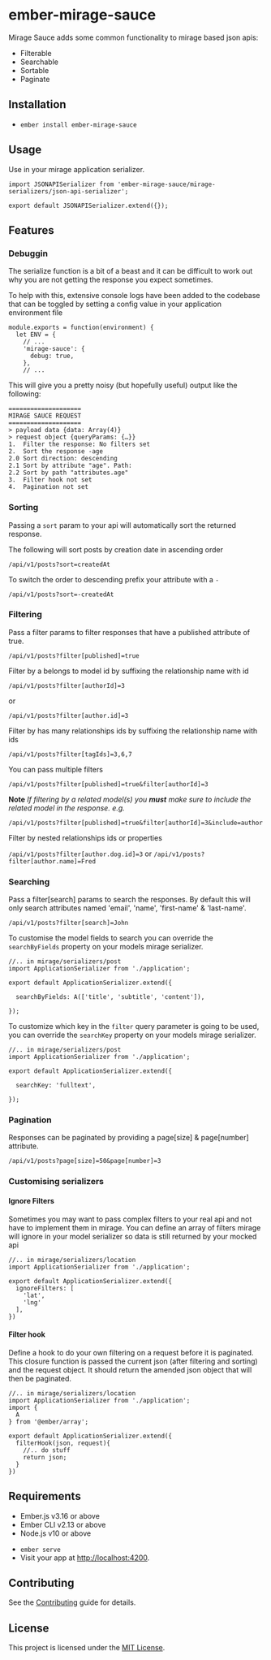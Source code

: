 ember-mirage-sauce
==============================================================================

Mirage Sauce adds some common functionality to mirage based json apis:

-   Filterable
-   Searchable
-   Sortable
-   Paginate


Installation
------------------------------------------------------------------------------

-   `ember install ember-mirage-sauce`

## Usage

Use in your mirage application serializer.

    import JSONAPISerializer from 'ember-mirage-sauce/mirage-serializers/json-api-serializer';

    export default JSONAPISerializer.extend({});

## Features

### Debuggin

The serialize function is a bit of a beast and it can be difficult to work out why you are not getting the response you expect sometimes.

To help with this, extensive console logs have been added to the codebase that can be toggled by setting a config value in your application environment file

```
module.exports = function(environment) {
  let ENV = {
    // ...
    'mirage-sauce': {
      debug: true,
    },
    // ...
```

This will give you a pretty noisy (but hopefully useful) output like the following:

```
====================
MIRAGE SAUCE REQUEST
====================
> payload data {data: Array(4)}
> request object {queryParams: {…}}
1.  Filter the response: No filters set
2.  Sort the response -age
2.0 Sort direction: descending
2.1 Sort by attribute "age". Path:
2.2 Sort by path "attributes.age"
3.  Filter hook not set
4.  Pagination not set
```

### Sorting

Passing a `sort` param to your api will automatically sort the returned response.

The following will sort posts by creation date in ascending order

`/api/v1/posts?sort=createdAt`

To switch the order to descending prefix your attribute with a `-`

`/api/v1/posts?sort=-createdAt`

### Filtering

Pass a filter params to filter responses that have a published attribute of true.

`/api/v1/posts?filter[published]=true`

Filter by a belongs to model id by suffixing the relationship name with id

`/api/v1/posts?filter[authorId]=3`

or

`/api/v1/posts?filter[author.id]=3`

Filter by has many relationships ids by suffixing the relationship name with ids

`/api/v1/posts?filter[tagIds]=3,6,7`

You can pass multiple filters

`/api/v1/posts?filter[published]=true&filter[authorId]=3`

**Note** _If filtering by a related model(s) you **must** make sure to include the related model in the response. e.g._

`/api/v1/posts?filter[published]=true&filter[authorId]=3&include=author`

Filter by nested relationships ids or properties

`/api/v1/posts?filter[author.dog.id]=3` or `/api/v1/posts?filter[author.name]=Fred`

### Searching

Pass a filter[search] params to search the responses. By default this will only search attributes named 'email', 'name', 'first-name' & 'last-name'.

`/api/v1/posts?filter[search]=John`

To customise the model fields to search you can override the `searchByFields` property on your models mirage serializer.

```
//.. in mirage/serializers/post
import ApplicationSerializer from './application';

export default ApplicationSerializer.extend({

  searchByFields: A(['title', 'subtitle', 'content']),

});
```

To customize which key in the `filter` query parameter is going to be used, you can override the `searchKey` property on your models mirage serializer.


```
//.. in mirage/serializers/post
import ApplicationSerializer from './application';

export default ApplicationSerializer.extend({

  searchKey: 'fulltext',

});
```

### Pagination

Responses can be paginated by providing a page[size] & page[number] attribute.

`/api/v1/posts?page[size]=50&page[number]=3`

### Customising serializers

#### Ignore Filters

Sometimes you may want to pass complex filters to your real api and not have to implement them in mirage. You can define an array of filters mirage will ignore in your model serializer so data is still returned by your mocked api

    //.. in mirage/serializers/location
    import ApplicationSerializer from './application';

    export default ApplicationSerializer.extend({
      ignoreFilters: [
        'lat',
        'lng'
      ],
    })

#### Filter hook

Define a hook to do your own filtering on a request before it is paginated. This closure function is passed the current json (after filtering and sorting) and the request object. It should return the amended json object that will then be paginated.

    //.. in mirage/serializers/location
    import ApplicationSerializer from './application';
    import {
      A
    } from '@ember/array';

    export default ApplicationSerializer.extend({
      filterHook(json, request){
        //.. do stuff
        return json;
      }
    })

## Requirements

* Ember.js v3.16 or above
* Ember CLI v2.13 or above
* Node.js v10 or above

-   `ember serve`
-   Visit your app at <http://localhost:4200>.


Contributing
------------------------------------------------------------------------------

See the [Contributing](CONTRIBUTING.md) guide for details.


License
------------------------------------------------------------------------------

This project is licensed under the [MIT License](LICENSE.md).
